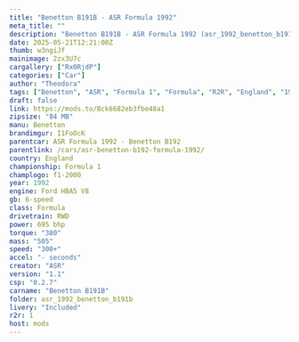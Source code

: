 ```yaml
---
title: "Benetton B191B - ASR Formula 1992"
meta_title: ""
description: "Benetton B191B - ASR Formula 1992 (asr_1992_benetton_b191b) by ASR"
date: 2025-05-21T12:21:00Z
thumb: w3ngiJf
mainimage: 2zx3U7c
cargallery: ["Rx0RjdP"]
categories: ["Car"]
author: "Theodora"
tags: ["Benetton", "ASR", "Formula 1", "Formula", "R2R", "England", "1992"]
draft: false
link: https://mods.to/Bck6682eb3fbe48a1
zipsize: "84 MB"
manu: Benetton
brandimgur: I1FoOcK
parentcar: ASR Formula 1992 - Benetton B192
parentlink: /cars/asr-benetton-b192-formula-1992/
country: England
championship: Formula 1
champlogo: f1-2000
year: 1992
engine: Ford HBA5 V8
gb: 6-speed
class: Formula
drivetrain: RWD
power: 695 bhp 
torque: "380"
mass: "505"
speed: "300+"
accel: "- seconds"
creator: "ASR"
version: "1.1"
csp: "0.2.7"
carname: "Benetton B191B"
folder: asr_1992_benetton_b191b
livery: "Included"
r2r: 1
host: mods
---
```


